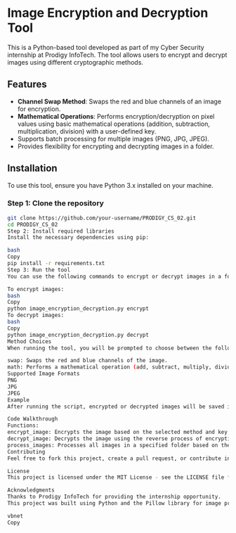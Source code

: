 # Image Encryption and Decryption Tool

This is a Python-based tool developed as part of my Cyber Security internship at Prodigy InfoTech. The tool allows users to encrypt and decrypt images using different cryptographic methods.

## Features

- **Channel Swap Method**: Swaps the red and blue channels of an image for encryption.
- **Mathematical Operations**: Performs encryption/decryption on pixel values using basic mathematical operations (addition, subtraction, multiplication, division) with a user-defined key.
- Supports batch processing for multiple images (PNG, JPG, JPEG).
- Provides flexibility for encrypting and decrypting images in a folder.

## Installation

To use this tool, ensure you have Python 3.x installed on your machine.

### Step 1: Clone the repository

```bash
git clone https://github.com/your-username/PRODIGY_CS_02.git
cd PRODIGY_CS_02
Step 2: Install required libraries
Install the necessary dependencies using pip:

bash
Copy
pip install -r requirements.txt
Step 3: Run the tool
You can use the following commands to encrypt or decrypt images in a folder.

To encrypt images:
bash
Copy
python image_encryption_decryption.py encrypt
To decrypt images:
bash
Copy
python image_encryption_decryption.py decrypt
Method Choices
When running the tool, you will be prompted to choose between the following encryption methods:

swap: Swaps the red and blue channels of the image.
math: Performs a mathematical operation (add, subtract, multiply, divide) with a user-defined key.
Supported Image Formats
PNG
JPG
JPEG
Example
After running the script, encrypted or decrypted images will be saved in the output_images folder.

Code Walkthrough
Functions:
encrypt_image: Encrypts the image based on the selected method and key.
decrypt_image: Decrypts the image using the reverse process of encryption.
process_images: Processes all images in a specified folder based on the chosen action (encrypt or decrypt).
Contributing
Feel free to fork this project, create a pull request, or contribute in any way. If you find bugs or have suggestions for improvements, please create an issue.

License
This project is licensed under the MIT License - see the LICENSE file for details.

Acknowledgments
Thanks to Prodigy InfoTech for providing the internship opportunity.
This project was built using Python and the Pillow library for image processing.

vbnet
Copy
